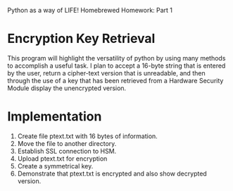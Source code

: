 Python as a way of LIFE!
Homebrewed Homework: Part 1


Encryption Key Retrieval
========================

This program will highlight the versatility of python by using many methods
to accomplish a useful task.  I plan to accept a 16-byte string that is
entered by the user, return a cipher-text version that is unreadable, and 
then through the use of a key that has been retrieved from a Hardware 
Security Module display the unencrypted version.

Implementation
========================
1. Create file ptext.txt with 16 bytes of information.
2. Move the file to another directory.
3. Establish SSL connection to HSM.
4. Upload ptext.txt for encryption
5. Create a symmetrical key.
6. Demonstrate that ptext.txt is encrypted and also show decrypted version.
